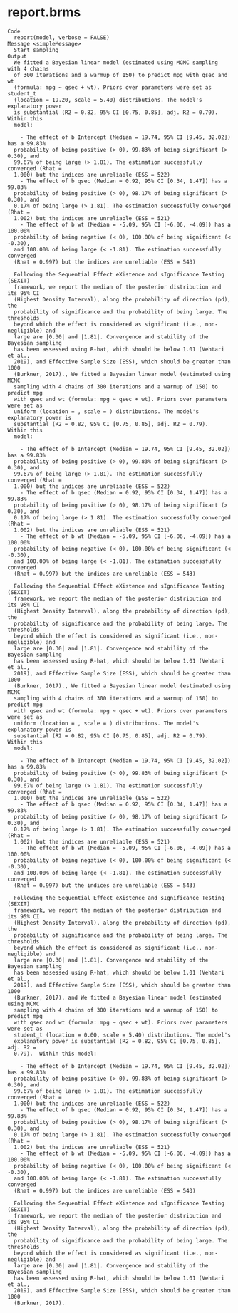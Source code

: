 # report.brms

    Code
      report(model, verbose = FALSE)
    Message <simpleMessage>
      Start sampling
    Output
      We fitted a Bayesian linear model (estimated using MCMC sampling with 4 chains
      of 300 iterations and a warmup of 150) to predict mpg with qsec and wt
      (formula: mpg ~ qsec + wt). Priors over parameters were set as student_t
      (location = 19.20, scale = 5.40) distributions. The model's explanatory power
      is substantial (R2 = 0.82, 95% CI [0.75, 0.85], adj. R2 = 0.79).  Within this
      model:
      
        - The effect of b Intercept (Median = 19.74, 95% CI [9.45, 32.02]) has a 99.83%
      probability of being positive (> 0), 99.83% of being significant (> 0.30), and
      99.67% of being large (> 1.81). The estimation successfully converged (Rhat =
      1.000) but the indices are unreliable (ESS = 522)
        - The effect of b qsec (Median = 0.92, 95% CI [0.34, 1.47]) has a 99.83%
      probability of being positive (> 0), 98.17% of being significant (> 0.30), and
      0.17% of being large (> 1.81). The estimation successfully converged (Rhat =
      1.002) but the indices are unreliable (ESS = 521)
        - The effect of b wt (Median = -5.09, 95% CI [-6.06, -4.09]) has a 100.00%
      probability of being negative (< 0), 100.00% of being significant (< -0.30),
      and 100.00% of being large (< -1.81). The estimation successfully converged
      (Rhat = 0.997) but the indices are unreliable (ESS = 543)
      
      Following the Sequential Effect eXistence and sIgnificance Testing (SEXIT)
      framework, we report the median of the posterior distribution and its 95% CI
      (Highest Density Interval), along the probability of direction (pd), the
      probability of significance and the probability of being large. The thresholds
      beyond which the effect is considered as significant (i.e., non-negligible) and
      large are |0.30| and |1.81|. Convergence and stability of the Bayesian sampling
      has been assessed using R-hat, which should be below 1.01 (Vehtari et al.,
      2019), and Effective Sample Size (ESS), which should be greater than 1000
      (Burkner, 2017)., We fitted a Bayesian linear model (estimated using MCMC
      sampling with 4 chains of 300 iterations and a warmup of 150) to predict mpg
      with qsec and wt (formula: mpg ~ qsec + wt). Priors over parameters were set as
      uniform (location = , scale = ) distributions. The model's explanatory power is
      substantial (R2 = 0.82, 95% CI [0.75, 0.85], adj. R2 = 0.79).  Within this
      model:
      
        - The effect of b Intercept (Median = 19.74, 95% CI [9.45, 32.02]) has a 99.83%
      probability of being positive (> 0), 99.83% of being significant (> 0.30), and
      99.67% of being large (> 1.81). The estimation successfully converged (Rhat =
      1.000) but the indices are unreliable (ESS = 522)
        - The effect of b qsec (Median = 0.92, 95% CI [0.34, 1.47]) has a 99.83%
      probability of being positive (> 0), 98.17% of being significant (> 0.30), and
      0.17% of being large (> 1.81). The estimation successfully converged (Rhat =
      1.002) but the indices are unreliable (ESS = 521)
        - The effect of b wt (Median = -5.09, 95% CI [-6.06, -4.09]) has a 100.00%
      probability of being negative (< 0), 100.00% of being significant (< -0.30),
      and 100.00% of being large (< -1.81). The estimation successfully converged
      (Rhat = 0.997) but the indices are unreliable (ESS = 543)
      
      Following the Sequential Effect eXistence and sIgnificance Testing (SEXIT)
      framework, we report the median of the posterior distribution and its 95% CI
      (Highest Density Interval), along the probability of direction (pd), the
      probability of significance and the probability of being large. The thresholds
      beyond which the effect is considered as significant (i.e., non-negligible) and
      large are |0.30| and |1.81|. Convergence and stability of the Bayesian sampling
      has been assessed using R-hat, which should be below 1.01 (Vehtari et al.,
      2019), and Effective Sample Size (ESS), which should be greater than 1000
      (Burkner, 2017)., We fitted a Bayesian linear model (estimated using MCMC
      sampling with 4 chains of 300 iterations and a warmup of 150) to predict mpg
      with qsec and wt (formula: mpg ~ qsec + wt). Priors over parameters were set as
      uniform (location = , scale = ) distributions. The model's explanatory power is
      substantial (R2 = 0.82, 95% CI [0.75, 0.85], adj. R2 = 0.79).  Within this
      model:
      
        - The effect of b Intercept (Median = 19.74, 95% CI [9.45, 32.02]) has a 99.83%
      probability of being positive (> 0), 99.83% of being significant (> 0.30), and
      99.67% of being large (> 1.81). The estimation successfully converged (Rhat =
      1.000) but the indices are unreliable (ESS = 522)
        - The effect of b qsec (Median = 0.92, 95% CI [0.34, 1.47]) has a 99.83%
      probability of being positive (> 0), 98.17% of being significant (> 0.30), and
      0.17% of being large (> 1.81). The estimation successfully converged (Rhat =
      1.002) but the indices are unreliable (ESS = 521)
        - The effect of b wt (Median = -5.09, 95% CI [-6.06, -4.09]) has a 100.00%
      probability of being negative (< 0), 100.00% of being significant (< -0.30),
      and 100.00% of being large (< -1.81). The estimation successfully converged
      (Rhat = 0.997) but the indices are unreliable (ESS = 543)
      
      Following the Sequential Effect eXistence and sIgnificance Testing (SEXIT)
      framework, we report the median of the posterior distribution and its 95% CI
      (Highest Density Interval), along the probability of direction (pd), the
      probability of significance and the probability of being large. The thresholds
      beyond which the effect is considered as significant (i.e., non-negligible) and
      large are |0.30| and |1.81|. Convergence and stability of the Bayesian sampling
      has been assessed using R-hat, which should be below 1.01 (Vehtari et al.,
      2019), and Effective Sample Size (ESS), which should be greater than 1000
      (Burkner, 2017). and We fitted a Bayesian linear model (estimated using MCMC
      sampling with 4 chains of 300 iterations and a warmup of 150) to predict mpg
      with qsec and wt (formula: mpg ~ qsec + wt). Priors over parameters were set as
      student_t (location = 0.00, scale = 5.40) distributions. The model's
      explanatory power is substantial (R2 = 0.82, 95% CI [0.75, 0.85], adj. R2 =
      0.79).  Within this model:
      
        - The effect of b Intercept (Median = 19.74, 95% CI [9.45, 32.02]) has a 99.83%
      probability of being positive (> 0), 99.83% of being significant (> 0.30), and
      99.67% of being large (> 1.81). The estimation successfully converged (Rhat =
      1.000) but the indices are unreliable (ESS = 522)
        - The effect of b qsec (Median = 0.92, 95% CI [0.34, 1.47]) has a 99.83%
      probability of being positive (> 0), 98.17% of being significant (> 0.30), and
      0.17% of being large (> 1.81). The estimation successfully converged (Rhat =
      1.002) but the indices are unreliable (ESS = 521)
        - The effect of b wt (Median = -5.09, 95% CI [-6.06, -4.09]) has a 100.00%
      probability of being negative (< 0), 100.00% of being significant (< -0.30),
      and 100.00% of being large (< -1.81). The estimation successfully converged
      (Rhat = 0.997) but the indices are unreliable (ESS = 543)
      
      Following the Sequential Effect eXistence and sIgnificance Testing (SEXIT)
      framework, we report the median of the posterior distribution and its 95% CI
      (Highest Density Interval), along the probability of direction (pd), the
      probability of significance and the probability of being large. The thresholds
      beyond which the effect is considered as significant (i.e., non-negligible) and
      large are |0.30| and |1.81|. Convergence and stability of the Bayesian sampling
      has been assessed using R-hat, which should be below 1.01 (Vehtari et al.,
      2019), and Effective Sample Size (ESS), which should be greater than 1000
      (Burkner, 2017).

